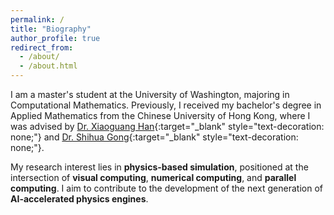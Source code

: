 ```yaml
---
permalink: /
title: "Biography"
author_profile: true
redirect_from: 
  - /about/
  - /about.html
---
```


I am a master's student at the University of Washington, majoring in Computational Mathematics. Previously, I received my bachelor's degree in Applied Mathematics from the Chinese University of Hong Kong, where I was advised by [Dr. Xiaoguang Han](https://gaplab.cuhk.edu.cn/pages/people){:target="_blank" style="text-decoration: none;"} and [Dr. Shihua Gong](https://www.shihua-gong.org/){:target="_blank" style="text-decoration: none;"}.

My research interest lies in <b>physics-based simulation</b>, positioned at the intersection of <b>visual computing</b>, <b>numerical computing</b>, and <b>parallel computing</b>. I aim to contribute to the development of the next generation of <b>AI-accelerated physics engines</b>.
